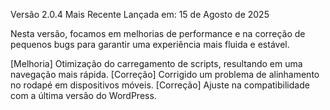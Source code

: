 Versão 2.0.4
Mais Recente
Lançada em: 15 de Agosto de 2025

Nesta versão, focamos em melhorias de performance e na correção de pequenos bugs para garantir uma experiência mais fluida e estável.

[Melhoria] Otimização do carregamento de scripts, resultando em uma navegação mais rápida.
[Correção] Corrigido um problema de alinhamento no rodapé em dispositivos móveis.
[Correção] Ajuste na compatibilidade com a última versão do WordPress.